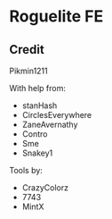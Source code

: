
# Roguelite FE

## Credit

Pikmin1211

With help from:
- stanHash
- CirclesEverywhere
- ZaneAvernathy
- Contro
- Sme
- Snakey1

Tools by:
- CrazyColorz
- 7743
- MintX
